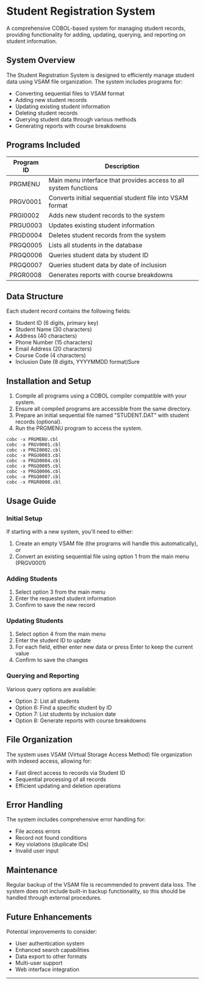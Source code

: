# Student Registration System

A comprehensive COBOL-based system for managing student records, providing functionality for adding, updating, querying, and reporting on student information.

## System Overview

The Student Registration System is designed to efficiently manage student data using VSAM file organization. The system includes programs for:

- Converting sequential files to VSAM format
- Adding new student records
- Updating existing student information
- Deleting student records
- Querying student data through various methods
- Generating reports with course breakdowns

## Programs Included

| Program ID | Description |
|------------|-------------|
| PRGMENU    | Main menu interface that provides access to all system functions |
| PRGV0001   | Converts initial sequential student file into VSAM format |
| PRGI0002   | Adds new student records to the system |
| PRGU0003   | Updates existing student information |
| PRGD0004   | Deletes student records from the system |
| PRGQ0005   | Lists all students in the database |
| PRGQ0006   | Queries student data by student ID |
| PRGQ0007   | Queries student data by date of inclusion |
| PRGR0008   | Generates reports with course breakdowns |

## Data Structure

Each student record contains the following fields:

- Student ID (6 digits, primary key)
- Student Name (30 characters)
- Address (40 characters)
- Phone Number (15 characters)
- Email Address (20 characters)
- Course Code (4 characters)
- Inclusion Date (8 digits, YYYYMMDD format)Sure

## Installation and Setup

1. Compile all programs using a COBOL compiler compatible with your system.
2. Ensure all compiled programs are accessible from the same directory.
3. Prepare an initial sequential file named "STUDENT.DAT" with student records (optional).
4. Run the PRGMENU program to access the system.

```
cobc -x PRGMENU.cbl
cobc -x PRGV0001.cbl
cobc -x PRGI0002.cbl
cobc -x PRGU0003.cbl
cobc -x PRGD0004.cbl
cobc -x PRGQ0005.cbl
cobc -x PRGQ0006.cbl
cobc -x PRGQ0007.cbl
cobc -x PRGR0008.cbl
```

## Usage Guide

### Initial Setup
If starting with a new system, you'll need to either:
1. Create an empty VSAM file (the programs will handle this automatically), or
2. Convert an existing sequential file using option 1 from the main menu (PRGV0001)

### Adding Students
1. Select option 3 from the main menu
2. Enter the requested student information
3. Confirm to save the new record

### Updating Students
1. Select option 4 from the main menu
2. Enter the student ID to update
3. For each field, either enter new data or press Enter to keep the current value
4. Confirm to save the changes

### Querying and Reporting
Various query options are available:
- Option 2: List all students
- Option 6: Find a specific student by ID
- Option 7: List students by inclusion date
- Option 8: Generate reports with course breakdowns

## File Organization

The system uses VSAM (Virtual Storage Access Method) file organization with indexed access, allowing for:
- Fast direct access to records via Student ID
- Sequential processing of all records
- Efficient updating and deletion operations

## Error Handling

The system includes comprehensive error handling for:
- File access errors
- Record not found conditions
- Key violations (duplicate IDs)
- Invalid user input

## Maintenance

Regular backup of the VSAM file is recommended to prevent data loss. The system does not include built-in backup functionality, so this should be handled through external procedures.

## Future Enhancements

Potential improvements to consider:
- User authentication system
- Enhanced search capabilities
- Data export to other formats
- Multi-user support
- Web interface integration

---
